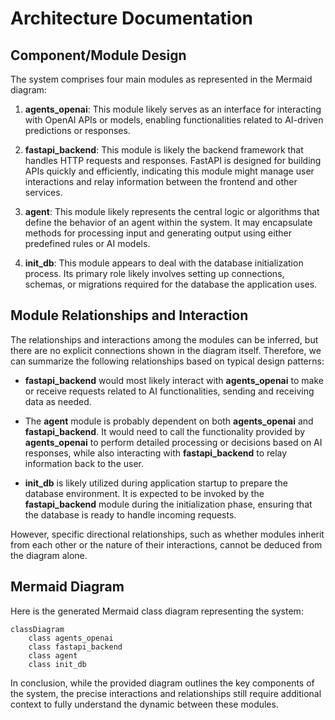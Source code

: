 # Architecture Documentation

## Component/Module Design
The system comprises four main modules as represented in the Mermaid diagram:

1. **agents_openai**: This module likely serves as an interface for interacting with OpenAI APIs or models, enabling functionalities related to AI-driven predictions or responses.

2. **fastapi_backend**: This module is likely the backend framework that handles HTTP requests and responses. FastAPI is designed for building APIs quickly and efficiently, indicating this module might manage user interactions and relay information between the frontend and other services.

3. **agent**: This module likely represents the central logic or algorithms that define the behavior of an agent within the system. It may encapsulate methods for processing input and generating output using either predefined rules or AI models.

4. **init_db**: This module appears to deal with the database initialization process. Its primary role likely involves setting up connections, schemas, or migrations required for the database the application uses. 

## Module Relationships and Interaction
The relationships and interactions among the modules can be inferred, but there are no explicit connections shown in the diagram itself. Therefore, we can summarize the following relationships based on typical design patterns:

- **fastapi_backend** would most likely interact with **agents_openai** to make or receive requests related to AI functionalities, sending and receiving data as needed.
  
- The **agent** module is probably dependent on both **agents_openai** and **fastapi_backend**. It would need to call the functionality provided by **agents_openai** to perform detailed processing or decisions based on AI responses, while also interacting with **fastapi_backend** to relay information back to the user.

- **init_db** is likely utilized during application startup to prepare the database environment. It is expected to be invoked by the **fastapi_backend** module during the initialization phase, ensuring that the database is ready to handle incoming requests.

However, specific directional relationships, such as whether modules inherit from each other or the nature of their interactions, cannot be deduced from the diagram alone.

## Mermaid Diagram
Here is the generated Mermaid class diagram representing the system:

```mermaid
classDiagram
    class agents_openai
    class fastapi_backend
    class agent
    class init_db
```

In conclusion, while the provided diagram outlines the key components of the system, the precise interactions and relationships still require additional context to fully understand the dynamic between these modules.